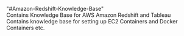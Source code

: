 "#Amazon-Redshift-Knowledge-Base"<br/>
Contains Knowledge Base for AWS Amazon Redshift and Tableau<br/>
Contains knowledge base for setting up EC2 Containers and Docker Containers etc.<br/>
